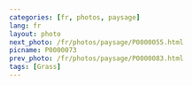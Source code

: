```yaml
---
categories: [fr, photos, paysage]
lang: fr
layout: photo
next_photo: /fr/photos/paysage/P0000055.html
picname: P0000073
prev_photo: /fr/photos/paysage/P0000083.html
tags: [Grass]
---
```

